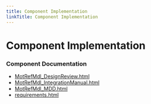 ```yaml
---
title: Component Implementation
linkTitle: Component Implementation
---
```


# Component Implementation
### Component Documentation

- [MotRefMdl_DesignReview.html](doc/MotRefMdl_DesignReview.html)
- [MotRefMdl_IntegrationManual.html](doc/MotRefMdl_IntegrationManual.html)
- [MotRefMdl_MDD.html](doc/MotRefMdl_MDD.html)
- [requirements.html](doc/requirements.html)

